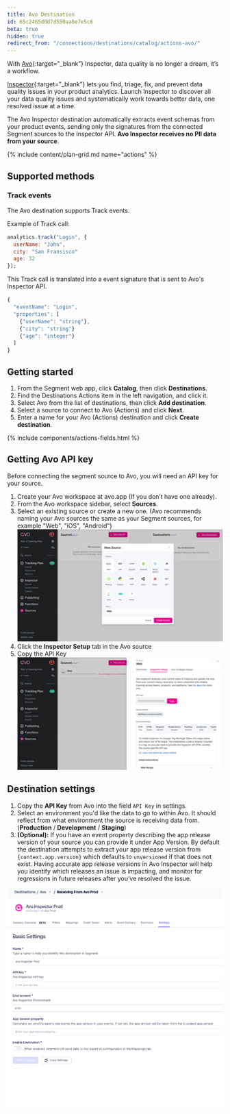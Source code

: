 ```yaml
---
title: Avo Destination
id: 65c2465d0d7d550aa8e7e5c6
beta: true
hidden: true
redirect_from: "/connections/destinations/catalog/actions-avo/"
---
```


With [Avo](https://avo.app){:target="\_blank”} Inspector, data quality is no longer a dream, it’s a workflow.

[Inspector](https://www.avo.app/data-observability){:target="\_blank”} lets you find, triage, fix, and prevent data quality issues in your product analytics. Launch Inspector to discover all your data quality issues and systematically work towards better data, one resolved issue at a time.

The Avo Inspector destination automatically extracts event schemas from your product events, sending only the signatures from the connected Segment sources to the Inspector API. **Avo Inspector receives no PII data from your source**.


{% include content/plan-grid.md name="actions" %}

## Supported methods

### Track events

The Avo destination supports Track events.

Example of Track call:

```js
analytics.track("Login", {
  userName: "John",
  city: "San Fransisco"
  age: 32
});
```

This Track call is translated into a event signature that is sent to Avo's Inspector API. 

```js
{
  "eventName": "Login",
  "properties": [
    {"userName": "string"},
    {"city": "string"}
    {"age": "integer"}
  ]
}
```

## Getting started

1. From the Segment web app, click **Catalog**, then click **Destinations**.
2. Find the Destinations Actions item in the left navigation, and click it.
3. Select Avo from the list of destinations, then click **Add destination**.
4. Select a source to connect to Avo (Actions) and click **Next**. 
5. Enter a name for your Avo (Actions) destination and click **Create destination**. 

<!-- The line below renders a table of connection settings (if applicable), Pre-built Mappings, and available actions. -->

{% include components/actions-fields.html %}

## Getting Avo API key
Before connecting the segment source to Avo, you will need an API key for your source.

1. Create your Avo workspace at avo.app (If you don’t have one already).
2. From the Avo workspace sidebar, select **Sources**.
3. Select an existing source or create a new one. (Avo recommends naming your Avo sources the same as your Segment sources, for example "Web", "iOS", "Android")
   ![Select a source](images/select-source.png)
4. Click the **Inspector Setup** tab in the Avo source
5. Copy the API Key
   ![Copy API key](images/api-key.png)

## Destination settings
1. Copy the **API Key** from Avo into the field `API Key` in settings.
2. Select an environment you'd like the data to go to within Avo. It should reflect from what environment the source is receiving data from. (**Production** / **Development** / **Staging**)
3. **(Optional):** If you have an event property describing the app release version of your source you can provide it under App Version. By default the destination attempts to extract your app release version from `{context.app.version}` which defaults to `unversioned` if that does not exist. Having accurate app release versions in Avo Inspector will help you identify which releases an issue is impacting, and monitor for regressions in future releases after you’ve resolved the issue.

![Select a source](images/avo-destination.png)
